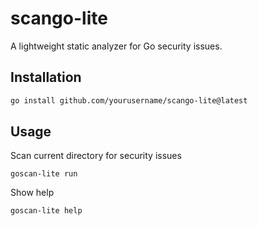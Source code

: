# scango-lite

A lightweight static analyzer for Go security issues.

## Installation

```bash
go install github.com/yourusername/scango-lite@latest
```
## Usage

Scan current directory for security issues
```
goscan-lite run
```
Show help
```
goscan-lite help
```